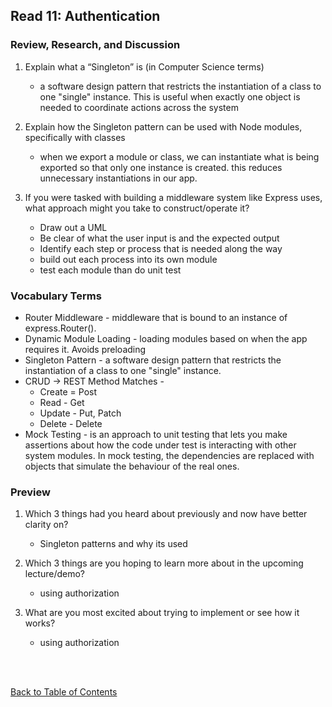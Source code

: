 ## Read 11: Authentication

### Review, Research, and Discussion

1. Explain what a “Singleton” is (in Computer Science terms)

   - a software design pattern that restricts the instantiation of a class to one "single" instance. This is useful when exactly one object is needed to coordinate actions across the system

1. Explain how the Singleton pattern can be used with Node modules, specifically with classes

   - when we export a module or class, we can instantiate what is being exported so that only one instance is created. this reduces unnecessary instantiations in our app.

1. If you were tasked with building a middleware system like Express uses, what approach might you take to construct/operate it?
   - Draw out a UML
   - Be clear of what the user input is and the expected output
   - Identify each step or process that is needed along the way
   - build out each process into its own module
   - test each module than do unit test

### Vocabulary Terms

- Router Middleware - middleware that is bound to an instance of express.Router().
- Dynamic Module Loading - loading modules based on when the app requires it. Avoids preloading
- Singleton Pattern - a software design pattern that restricts the instantiation of a class to one "single" instance.
- CRUD -> REST Method Matches -
  - Create = Post
  - Read - Get
  - Update - Put, Patch
  - Delete - Delete
- Mock Testing - is an approach to unit testing that lets you make assertions about how the code under test is interacting with other system modules. In mock testing, the dependencies are replaced with objects that simulate the behaviour of the real ones.

### Preview

1. Which 3 things had you heard about previously and now have better clarity on?

   - Singleton patterns and why its used

1. Which 3 things are you hoping to learn more about in the upcoming lecture/demo?

   - using authorization

1. What are you most excited about trying to implement or see how it works?
   - using authorization

<br>
<br>

[Back to Table of Contents](../README.md)
